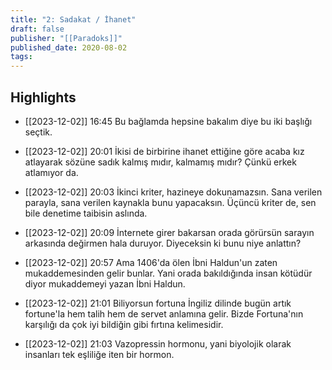 ```yaml
---
title: "2: Sadakat / İhanet"
draft: false
publisher: "[[Paradoks]]"
published_date: 2020-08-02
tags:
---
```



## Highlights
* [[2023-12-02]] 16:45  Bu bağlamda hepsine bakalım diye bu iki başlığı seçtik.

* [[2023-12-02]] 20:01  İkisi de birbirine ihanet ettiğine göre acaba kız atlayarak sözüne sadık kalmış mıdır, kalmamış mıdır? Çünkü erkek atlamıyor da.

* [[2023-12-02]] 20:03  İkinci kriter, hazineye dokunamazsın. Sana verilen parayla, sana verilen kaynakla bunu yapacaksın. Üçüncü kriter de, sen bile denetime taibisin aslında.

* [[2023-12-02]] 20:09  İnternete girer bakarsan orada görürsün sarayın arkasında değirmen hala duruyor. Diyeceksin ki bunu niye anlattın?

* [[2023-12-02]] 20:57  Ama 1406'da ölen İbni Haldun'un zaten mukaddemesinden gelir bunlar. Yani orada bakıldığında insan kötüdür diyor mukaddemeyi yazan İbni Haldun.

* [[2023-12-02]] 21:01  Biliyorsun fortuna İngiliz dilinde bugün artık fortune'la hem talih hem de servet anlamına gelir. Bizde Fortuna'nın karşılığı da çok iyi bildiğin gibi fırtına kelimesidir.

* [[2023-12-02]] 21:03  Vazopressin hormonu, yani biyolojik olarak insanları tek eşliliğe iten bir hormon.

